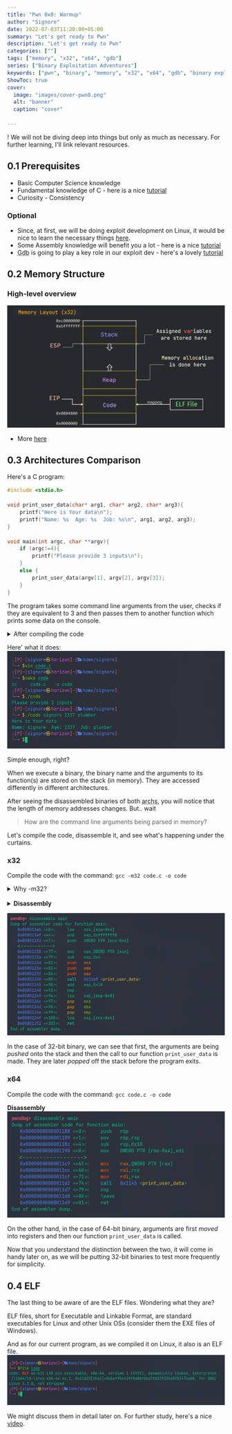 ```yaml
---
title: "Pwn 0x0: Warmup"
author: "Signore"
date: 2022-07-03T11:20:00+05:00
summary: "Let's get ready to Pwn"
description: "Let's get ready to Pwn"
categories: [""]
tags: ["memory", "x32", "x64", "gdb"]
series: ["Binary Exploitation Adventures"]
keywords: ["pwn", "binary", "memory", "x32", "x64", "gdb", "binary exploitation", "exploit development"]
ShowToc: true
cover:
  image: "images/cover-pwn0.png"
  alt: "banner"
  caption: "cover"

---
```


! We will not be diving deep into things but only as much as necessary. For further learning, I'll link relevant resources.

## 0.1 Prerequisites

- Basic Computer Science knowledge
- Fundamental knowledge of C - here is a nice [tutorial](https://www.tutorialspoint.com/cprogramming/index.htm)
- Curiosity - Consistency

### Optional

- Since, at first, we will be doing exploit development on Linux, it would be nice to learn the necessary things [here](https://tryhackme.com/module/linux-fundamentals).
- Some Assembly knowledge will benefit you a lot - here is a nice [tutorial](https://www.tutorialspoint.com/assembly_programming/index.htm)
- <abbr title="GNU Debugger">Gdb</abbr> is going to play a key role in our exploit dev - here's a lovely [tutorial](https://www.cs.umd.edu/~srhuang/teaching/cmsc212/gdb-tutorial-handout.pdf)


## 0.2 Memory Structure

### High-level overview

![memory-layout-x32](memory-layout-x32.png)
- More [here](https://exploit.courses/files/bfh2022/day1/0x11_MemoryLayout.pdf)

## 0.3 Architectures Comparison

Here's a C program:
```c {linenos=false}
#include <stdio.h>

void print_user_data(char* arg1, char* arg2, char* arg3){
    printf("Here is Your data\n");
    printf("Name: %s  Age: %s  Job: %s\n", arg1, arg2, arg3);
}

void main(int argc, char **argv){
    if (argc!=4){
        printf("Please provide 3 inputs\n");
    }
    else {
        print_user_data(argv[1], argv[2], argv[3]);
    }
}
```
The program takes some command line arguments from the user, checks if they are equivalent to 3 and then passes them to another function which prints some data on the console.

<details>
<summary>After compiling the code</summary>

with <abbr title="GNU C Compiler">gcc</abbr> as:
```shell
gcc code.c -o code
```
or
```shell
make code
```
make command is just another shortcut for us (for gcc)
</details>

Here' what it does:
![code](code.png)

Simple enough, right? 

When we execute a binary, the binary name and the arguments to its function(s) are stored on the stack (in memory). They are accessed differently in different architectures.

After seeing the disassembled binaries of both <abbr title="Architectures">archs</abbr>, you will notice that the length of memory addresses changes. But.. wait
> How are the command line arguments being parsed in memory?

Let's compile the code, disassemble it, and see what's happening under the curtains.

### x32

Compile the code with the command: `gcc -m32 code.c -o code`
<details><summary>Why -m32?</summary>
When we're on a 64-bit <abbr title="Operating System">OS</abbr>, the -m32 flag tells the compiler (gcc) to compile the code and give us a 32-bit binary. If you are on 32-bit machine, you can skip it.
</details>
<br>

<details><summary><b>Disassembly</b></summary>
You can just follow along with the tutorial, but if you're curious how I disassembled the binary, here you go.

There are many a ways/tools to disassemble a binary. Here, I have used gdb in the following way:
```shell
gdb code            # 'code' is the name of our binary
b main              # instructing gdb to break at main function
disassemble main    # disassemble the main function
```

</details>

![arguments-32](args-x32.png)

In the case of 32-bit binary, we can see that first, the arguments are being _pushed_ onto the stack and then the call to our function `print_user_data` is made. They are later _popped_ off the stack before the program exits.

### x64

Compile the code with the command: `gcc code.c -o code`

**Disassembly**
![arguments-64](args-x64.png)

On the other hand, in the case of 64-bit binary, arguments are first _moved_ into registers and then our function `print_user_data` is called.

Now that you understand the distinction between the two, it will come in handy later on, as we will be putting 32-bit binaries to test more frequently for simplicity.

## 0.4 ELF

The last thing to be aware of are the ELF files. Wondering what they are?

ELF files, short for Executable and Linkable Format, are standard executables for Linux and other Unix OSs (consider them the EXE files of Windows).

And as for our current program, as we compiled it on Linux, it also is an ELF file.
![elf](elf.png)

We might discuss them in detail later on. For further study, here's a nice [video](https://youtu.be/ddLB8A1ai_M "Deep Dive Into ELF Binaries - PinkDraconian").
